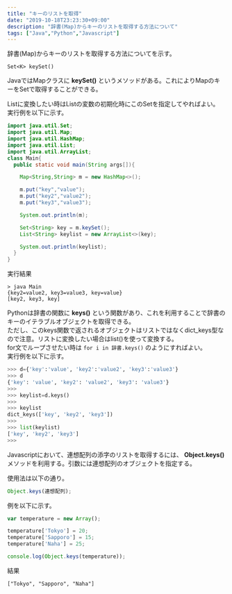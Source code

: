 ```yaml
---
title: "キーのリストを取得"
date: "2019-10-18T23:23:30+09:00"
description: "辞書(Map)からキーのリストを取得する方法について"
tags: ["Java","Python","Javascript"]
---
```


辞書(Map)からキーのリストを取得する方法についてを示す。

<div class="note_content_by_programming_language" id="note_content_Java">

`Set<K> keySet()`  

JavaではMapクラスに **keySet()** というメソッドがある。これによりMapのキーをSetで取得することができる。  

Listに変換したい時はListの変数の初期化時にこのSetを指定してやればよい。  
実行例を以下に示す。

```java
import java.util.Set;
import java.util.Map;
import java.util.HashMap;
import java.util.List;
import java.util.ArrayList;
class Main{
  public static void main(String args[]){

    Map<String,String> m = new HashMap<>();

    m.put("key","value");
    m.put("key2","value2");
    m.put("key3","value3");

    System.out.println(m);

    Set<String> key = m.keySet();
    List<String> keylist = new ArrayList<>(key);

    System.out.println(keylist);
  }
}
```

実行結果  
```
> java Main
{key2=value2, key3=value3, key=value}
[key2, key3, key]
```


</div>
<div class="note_content_by_programming_language" id="note_content_Python">

Pythonは辞書の関数に **keys()** という関数があり、これを利用することで辞書のキーのイテラブルオブジェクトを取得できる。  
ただし、このkeys関数で返されるオブジェクトはリストではなくdict_keys型なので注意。リストに変換したい場合はlist()を使って変換する。  
for文でループさせたい時は `for i in 辞書.keys()` のようにすればよい。  
実行例を以下に示す。

```python
>>> d={'key':'value', 'key2':'value2', 'key3':'value3'}
>>> d
{'key': 'value', 'key2': 'value2', 'key3': 'value3'}
>>>
>>> keylist=d.keys()
>>> 
>>> keylist
dict_keys(['key', 'key2', 'key3'])
>>> 
>>> list(keylist) 
['key', 'key2', 'key3']
>>>
```

</div>
<div class="note_content_by_programming_language" id="note_content_Javascript">

Javascriptにおいて、連想配列の添字のリストを取得するには、 **Object.keys()** メソッドを利用する。引数には連想配列のオブジェクトを指定する。

使用法は以下の通り。

```javascript
Object.keys(連想配列);
```

例を以下に示す。

```javascript
var temperature = new Array();

temperature['Tokyo'] = 20;
temperature['Sapporo'] = 15;
temperature['Naha'] = 25;

console.log(Object.keys(temperature));
```

結果

```
["Tokyo", "Sapporo", "Naha"]
```


</div>


